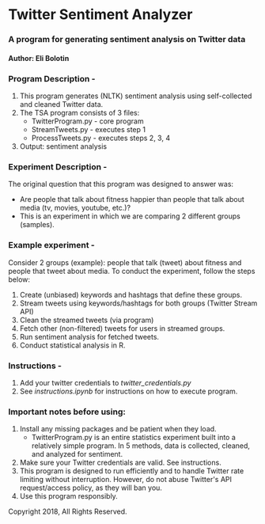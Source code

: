 # Twitter Sentiment Analyzer
### A program for generating sentiment analysis on Twitter data
#### Author: Eli Bolotin

### Program Description -

1. This program generates (NLTK) sentiment analysis using self-collected and cleaned Twitter data.
2. The TSA program consists of 3 files:
	* TwitterProgram.py - core program
	* StreamTweets.py - executes step 1 
	* ProcessTweets.py - executes steps 2, 3, 4
3. Output: sentiment analysis

### Experiment Description -

The original question that this program was designed to answer was:
* Are people that talk about fitness happier than people that talk about media (tv, movies, youtube, etc.)?
* This is an experiment in which we are comparing 2 different groups (samples).

### Example experiment -

Consider 2 groups (example): people that talk (tweet) about fitness and people that tweet about media. To conduct the experiment, follow the steps below:

1. Create (unbiased) keywords and hashtags that define these groups. 
2. Stream tweets using keywords/hashtags for both groups (Twitter Stream API)
3. Clean the streamed tweets (via program)
4. Fetch other (non-filtered) tweets for users in streamed groups.
5. Run sentiment analysis for fetched tweets.
6. Conduct statistical analysis in R.

### Instructions -

1. Add your twitter credentials to *twitter_credentials.py*
2. See *instructions.ipynb* for instructions on how to execute program.

### Important notes before using:

1. Install any missing packages and be patient when they load.
	- TwitterProgram.py is an entire statistics experiment built into a relatively simple program. In 5 methods, data is collected, cleaned, and analyzed for sentiment.
2. Make sure your Twitter credentials are valid. See instructions.
3. This program is designed to run efficiently and to handle Twitter rate limiting without interruption. However, do not abuse Twitter's API request/access policy, as they will ban you.
4. Use this program responsibly.

Copyright 2018, All Rights Reserved.